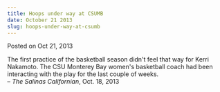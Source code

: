 ```yaml
---
title: Hoops under way at CSUMB
date: October 21 2013
slug: hoops-under-way-at-csumb
---
```





<span class="date">Posted on Oct 21, 2013    </span>
<p>The first practice of the basketball season didn&apos;t feel that way
for Kerri Nakamoto. The CSU Monterey Bay women&apos;s basketball coach
had been interacting with the play for the last couple of
weeks.<br>
&#x2013; <em>The Salinas Californian</em>, Oct. 18, 2013</br></p>





